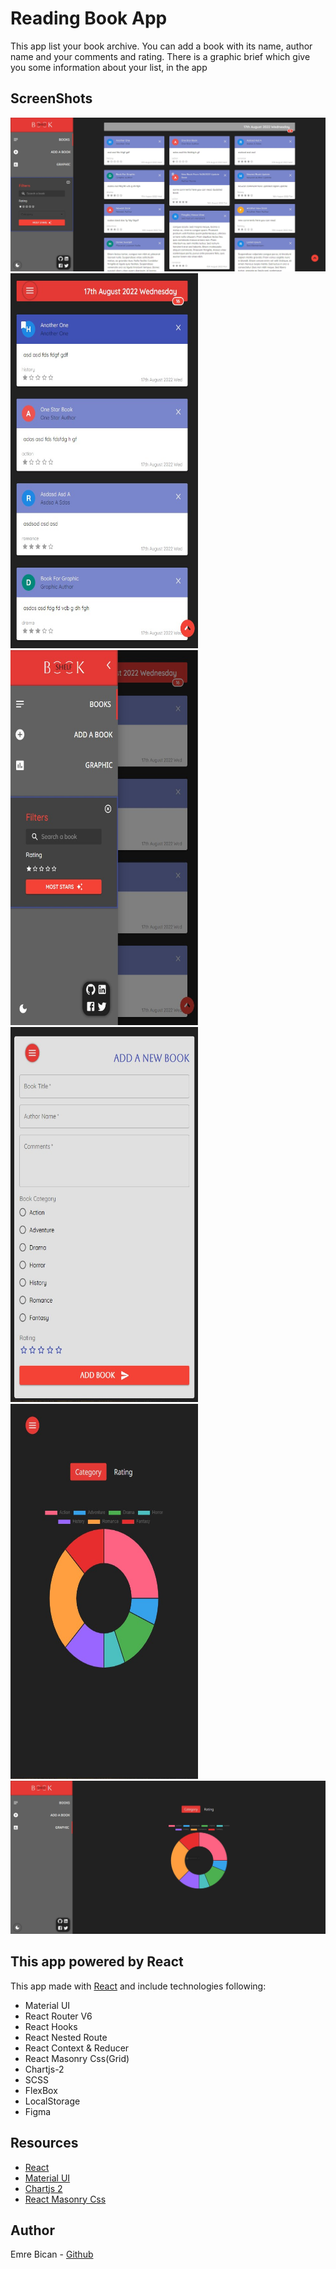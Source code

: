 # Reading Book App

This app list your book archive.
You can add a book with its name, author name and your comments and rating.
There is a graphic brief which give you some information about your list, in the app

## ScreenShots
<img src="/public/images/img-1.jpg" alt="img-1">
<img src="/public/images/img-2.jpg" alt="img-2" style="height: 600px; width:300px;"/><img src="/public/images/img-3.jpg" alt="img-3" style="height: 600px; width:300px;"/>
<img src="/public/images/img-4.jpg" alt="img-4" style="height: 600px; width:300px;"/>
<img src="/public/images/img-6.jpg" alt="img-6" style="height: 600px; width:300px;"/>
<img src="/public/images/img-5.jpg" alt="img-5"/>

## This app powered by React

This app made with [React](https://reactjs.org/) and include technologies following:

- Material UI
- React Router V6
- React Hooks
- React Nested Route
- React Context & Reducer
- React Masonry Css(Grid)
- Chartjs-2
- SCSS
- FlexBox
- LocalStorage
- Figma

## Resources

- [React](https://reactjs.org/)
- [Material UI](https://mui.com/)
- [Chartjs 2](https://react-chartjs-2.js.org/)
- [React Masonry Css](https://www.npmjs.com/package/react-masonry-css)

## Author

Emre Bican - [Github](https://github.com/emrebican)
